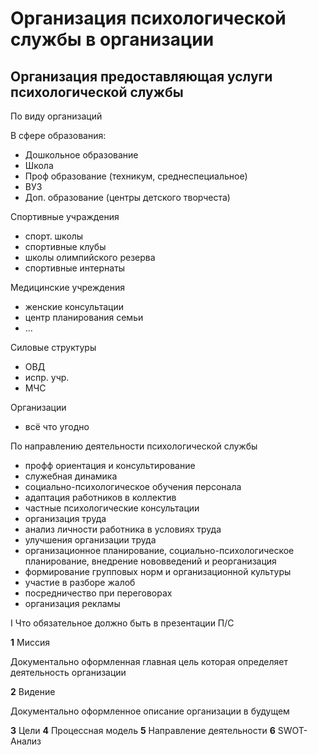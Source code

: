 # Организация психологической службы в организации

## Организация предоставляющая услуги психологической службы

По виду организаций

В сфере образования:

* Дошкольное образование
* Школа
* Проф образование (техникум, среднеспециальное)
* ВУЗ
* Доп. образование (центры детского творчеста)

Спортивные учраждения

* спорт. школы
* спортивные клубы
* школы олимпийского резерва
* спортивные интернаты

Медицинские учреждения

* женские консультации
* центр планирования семьи
* ...

Силовые структуры

* ОВД
* испр. учр.
* МЧС

Организации

* всё что угодно

По направлению деятельности психологической службы

* профф ориентация и консультирование
* служебная динамика
* социально-психологическое обучения персонала
* адаптация работников в коллектив
* частные психологические консультации
* организация труда
* анализ личности работника в условиях труда
* улучшения организации труда
* организационное планирование, социально-психологическое планирование, внедрение нововведений и реорганизация
* формирование групповых норм и организационной культуры
* участие в разборе жалоб
* посредничество при переговорах
* организация рекламы

I Что обязательное должно быть в презентации П/C

**1** Миссия

Документально оформленная главная цель которая определяет деятельность организации

**2** Видение

Документально оформленное описание организации в будущем

**3** Цели
**4** Процессная модель
**5** Направление деятельности
**6** SWOT-Анализ
